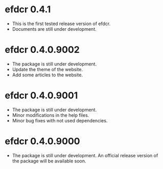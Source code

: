 # efdcr 0.4.1

* This is the first tested release version of efdcr.
* Documents are still under development.

# efdcr 0.4.0.9002

* The package is still under development.
* Update the theme of the website.
* Add some articles to the website.


# efdcr 0.4.0.9001

* The package is still under development.
* Minor modifications in the help files.
* Minor bug fixes with not used dependencies.

# efdcr 0.4.0.9000

* The package is still under development. An official release version of the package will be available soon.
